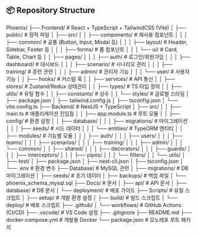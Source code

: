 ## 📦 Repository Structure

Phoenix/
├── Frontend/ # React + TypeScript + TailwindCSS (Vite)
│ ├── public/ # 정적 파일
│ ├── src/
│ │ ├── components/ # 재사용 컴포넌트
│ │ │ ├── common/ # 공통 (Button, Input, Modal 등)
│ │ │ ├── layout/ # Header, Sidebar, Footer 등
│ │ │ ├── forms/ # 폼 컴포넌트
│ │ │ └── ui/ # Card, Table, Chart 등
│ │ ├── pages/
│ │ │ ├── auth/ # 로그인/회원가입
│ │ │ ├── dashboard/ # 대시보드
│ │ │ ├── scenario/ # 시나리오 관리
│ │ │ ├── training/ # 훈련 관련
│ │ │ ├── admin/ # 관리자 기능
│ │ │ └── user/ # 사용자 기능
│ │ ├── hooks/ # 커스텀 훅
│ │ ├── services/ # API 통신
│ │ ├── stores/ # Zustand/Redux 상태관리
│ │ ├── types/ # TS 타입 정의
│ │ ├── utils/ # 유틸 함수
│ │ ├── constants/ # 상수
│ │ └── styles/ # 글로벌 스타일
│ ├── package.json
│ ├── tailwind.config.js
│ ├── tsconfig.json
│ └── vite.config.ts
├── Backend/ # NestJS + TypeScript
│ ├── src/
│ │ ├── main.ts # 애플리케이션 진입점
│ │ ├── app.module.ts # 루트 모듈
│ │ ├── config/ # 환경 설정
│ │ ├── database/
│ │ │ ├── migrations/ # 마이그레이션
│ │ │ ├── seeds/ # 시드 데이터
│ │ │ └── entities/ # TypeORM 엔티티
│ │ ├── modules/ # 기능별 모듈
│ │ │ ├── auth/
│ │ │ ├── users/
│ │ │ ├── teams/
│ │ │ ├── scenarios/
│ │ │ ├── training/
│ │ │ ├── admin/
│ │ │ └── common/
│ │ ├── shared/
│ │ │ ├── decorators/
│ │ │ ├── guards/
│ │ │ ├── interceptors/
│ │ │ ├── pipes/
│ │ │ └── filters/
│ │ └── utils/
│ ├── test/
│ ├── package.json
│ ├── nest-cli.json
│ ├── tsconfig.json
│ └── .env # 환경 변수
├── Database/ # MySQL 관련
│ ├── migrations/ # DB 마이그레이션
│ ├── seeds/ # 초기 데이터
│ ├── backups/ # 백업 파일
│ └── phoenix_schema_mysql.sql
├── Docs/ # 문서
│ ├── api/ # API 문서
│ ├── database/ # DB 문서
│ └── deployment/ # 배포 가이드
├── Scripts/ # 유틸 스크립트
│ ├── setup/ # 개발 환경 설정
│ ├── build/ # 빌드 스크립트
│ └── deploy/ # 배포 스크립트
├── .github/
│ └── workflows/ # GitHub Actions (CI/CD)
├── .vscode/ # VS Code 설정
├── .gitignore
├── README.md
├── docker-compose.yml # 개발용 Docker
└── package.json # 모노레포 루트 패키지
